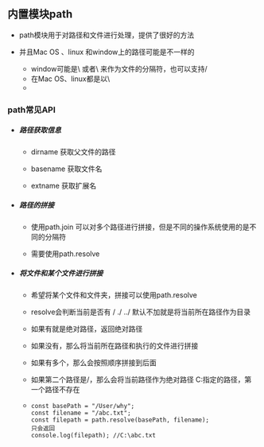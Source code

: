 ## 内置模块path

- path模块用于对路径和文件进行处理，提供了很好的方法

- 并且Mac OS 、linux 和window上的路径可能是不一样的
  - window可能是\ 或者\\ 来作为文件的分隔符，也可以支持/
  - 在Mac OS、linux都是以\
  - 

### path常见API

- ##### 路径获取信息

  - dirname 获取父文件的路径

  - basename 获取文件名

  - extname 获取扩展名

  

- #####  路径的拼接

  - 使用path.join 可以对多个路径进行拼接，但是不同的操作系统使用的是不同的分隔符

  - 需要使用path.resolve

    

    

- ##### 将文件和某个文件进行拼接

  - 希望将某个文件和文件夹，拼接可以使用path.resolve
  
  - resolve会判断当前是否有 / ./ ../ 默认不加就是将当前所在路径作为目录
  
  - 如果有就是绝对路径，返回绝对路径
  
  - 如果没有，那么将当前所在路径和执行的文件进行拼接
  
  - 如果有多个，那么会按照顺序拼接到后面
  
  - 如果第二个路径是/，那么会将当前路径作为绝对路径 C:指定的路径，第一个路径不存在
  
  - ```
    const basePath = "/User/why";
    const filename = "/abc.txt";
    const filepath = path.resolve(basePath, filename);
    只会返回
    console.log(filepath); //C:\abc.txt
    ```
  
    


